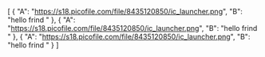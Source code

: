 [
  {
    "A": "https://s18.picofile.com/file/8435120850/ic_launcher.png",
    "B": "hello frind "
  },
  {
    "A": "https://s18.picofile.com/file/8435120850/ic_launcher.png",
    "B": "hello frind "
  },
  {
    "A": "https://s18.picofile.com/file/8435120850/ic_launcher.png",
    "B": "hello frind "
  }
]
